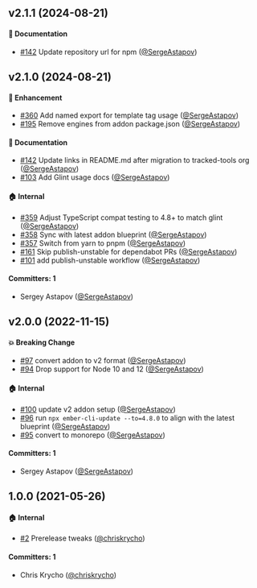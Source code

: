 

## v2.1.1 (2024-08-21)

#### :memo: Documentation
* [#142](https://github.com/tracked-tools/ember-simple-track-helper/pull/362) Update repository url for npm ([@SergeAstapov](https://github.com/SergeAstapov))

## v2.1.0 (2024-08-21)

#### :rocket: Enhancement
* [#360](https://github.com/tracked-tools/ember-simple-track-helper/pull/360) Add named export for template tag usage ([@SergeAstapov](https://github.com/SergeAstapov))
* [#195](https://github.com/tracked-tools/ember-simple-track-helper/pull/195) Remove engines from addon package.json ([@SergeAstapov](https://github.com/SergeAstapov))

#### :memo: Documentation
* [#142](https://github.com/tracked-tools/ember-simple-track-helper/pull/142) Update links in README.md after migration to tracked-tools org ([@SergeAstapov](https://github.com/SergeAstapov))
* [#103](https://github.com/tracked-tools/ember-simple-track-helper/pull/103) Add Glint usage docs ([@SergeAstapov](https://github.com/SergeAstapov))

#### :house: Internal
* [#359](https://github.com/tracked-tools/ember-simple-track-helper/pull/359) Adjust TypeScript compat testing to 4.8+ to match glint ([@SergeAstapov](https://github.com/SergeAstapov))
* [#358](https://github.com/tracked-tools/ember-simple-track-helper/pull/358) Sync with latest addon blueprint ([@SergeAstapov](https://github.com/SergeAstapov))
* [#357](https://github.com/tracked-tools/ember-simple-track-helper/pull/357) Switch from yarn to pnpm ([@SergeAstapov](https://github.com/SergeAstapov))
* [#161](https://github.com/tracked-tools/ember-simple-track-helper/pull/161) Skip publish-unstable for dependabot PRs ([@SergeAstapov](https://github.com/SergeAstapov))
* [#101](https://github.com/tracked-tools/ember-simple-track-helper/pull/101) add publish-unstable workflow ([@SergeAstapov](https://github.com/SergeAstapov))

#### Committers: 1
- Sergey Astapov ([@SergeAstapov](https://github.com/SergeAstapov))

## v2.0.0 (2022-11-15)

#### :boom: Breaking Change
* [#97](https://github.com/chriskrycho/ember-simple-track-helper/pull/97) convert addon to v2 format ([@SergeAstapov](https://github.com/SergeAstapov))
* [#94](https://github.com/chriskrycho/ember-simple-track-helper/pull/94) Drop support for Node 10 and 12 ([@SergeAstapov](https://github.com/SergeAstapov))

#### :house: Internal
* [#100](https://github.com/chriskrycho/ember-simple-track-helper/pull/100) update v2 addon setup ([@SergeAstapov](https://github.com/SergeAstapov))
* [#96](https://github.com/chriskrycho/ember-simple-track-helper/pull/96) run `npx ember-cli-update --to=4.8.0` to align with the latest blueprint ([@SergeAstapov](https://github.com/SergeAstapov))
* [#95](https://github.com/chriskrycho/ember-simple-track-helper/pull/95) convert to monorepo ([@SergeAstapov](https://github.com/SergeAstapov))

#### Committers: 1
- Sergey Astapov ([@SergeAstapov](https://github.com/SergeAstapov))


## 1.0.0 (2021-05-26)

#### :house: Internal
* [#2](https://github.com/chriskrycho/ember-simple-track-helper/pull/2) Prerelease tweaks ([@chriskrycho](https://github.com/chriskrycho))

#### Committers: 1
- Chris Krycho ([@chriskrycho](https://github.com/chriskrycho))

